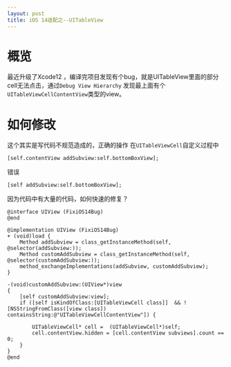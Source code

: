 ```yaml
---
layout: post
title: iOS 14适配之--UITableView
---
```


# 概览

最近升级了Xcode12 ，编译完项目发现有个bug，就是UITableView里面的部分cell无法点击，通过`Debug View Hierarchy` 发现最上面有个`UITableViewCellContentView`类型的view。


# 如何修改

这个其实是写代码不规范造成的，正确的操作 在`UITableViewCell`自定义过程中
```object-c
[self.contentView addSubview:self.bottomBoxView];
```
错误
```object-c
[self addSubview:self.bottomBoxView];
```

因为代码中有大量的代码，如何快速的修复？

```
@interface UIView (FixiOS14Bug)
@end

@implementation UIView (FixiOS14Bug)
+ (void)load {
    Method addSubview = class_getInstanceMethod(self, @selector(addSubview:));
    Method customAddSubview = class_getInstanceMethod(self, @selector(customAddSubview:));
    method_exchangeImplementations(addSubview, customAddSubview);
}

-(void)customAddSubview:(UIView*)view
{
    [self customAddSubview:view];
    if ([self isKindOfClass:[UITableViewCell class]]  && ![NSStringFromClass([view class]) containsString:@"UITableViewCellContentView"]) {
       
        UITableViewCell* cell =  (UITableViewCell*)self;
        cell.contentView.hidden = [cell.contentView subviews].count == 0;
    }
}
@end

```



